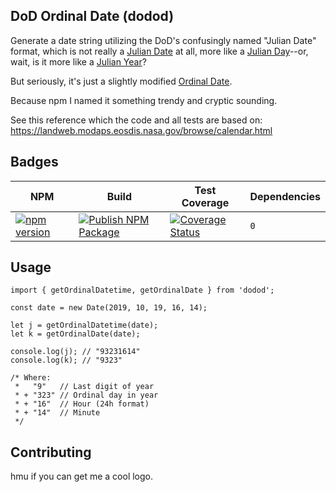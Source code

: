 ## DoD Ordinal Date (dodod)

Generate a date string utilizing the DoD's confusingly named "Julian Date" format, which is not really a [Julian Date]() at all, more like a [Julian Day](https://en.wikipedia.org/wiki/Julian_day)--or, wait, is it more like a [Julian Year](https://en.wikipedia.org/wiki/Julian_year_(astronomy))?

But seriously, it's just a slightly modified [Ordinal Date](https://en.wikipedia.org/wiki/Ordinal_date).

Because npm I named it something trendy and cryptic sounding.

See this reference which the code and all tests are based on: https://landweb.modaps.eosdis.nasa.gov/browse/calendar.html

## Badges

NPM | Build | Test Coverage | Dependencies
--- | --- | --- | ---
| [![npm version](https://badge.fury.io/js/dodod.svg)](https://www.npmjs.com/package/dodod) | [![Publish NPM Package](https://github.com/nearwood/dodod/actions/workflows/npmpublish.yml/badge.svg)](https://github.com/nearwood/dodod/actions/workflows/npmpublish.yml) | [![Coverage Status](https://coveralls.io/repos/github/nearwood/dodod/badge.svg?branch=master)](https://coveralls.io/github/nearwood/dodod?branch=master) | `0`

## Usage

```
import { getOrdinalDatetime, getOrdinalDate } from 'dodod';

const date = new Date(2019, 10, 19, 16, 14);

let j = getOrdinalDatetime(date);
let k = getOrdinalDate(date);

console.log(j); // "93231614"
console.log(k); // "9323"

/* Where:
 *   "9"   // Last digit of year
 * + "323" // Ordinal day in year
 * + "16"  // Hour (24h format)
 * + "14"  // Minute
 */
```

## Contributing

hmu if you can get me a cool logo.
